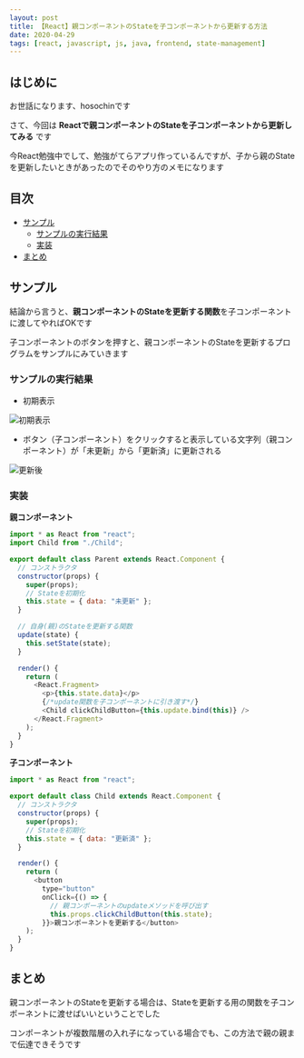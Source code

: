 ```yaml
---
layout: post
title: 【React】親コンポーネントのStateを子コンポーネントから更新する方法
date: 2020-04-29
tags: [react, javascript, js, java, frontend, state-management]
---
```


## はじめに

お世話になります、hosochinです

さて、今回は
**Reactで親コンポーネントのStateを子コンポーネントから更新してみる**
です

今React勉強中でして、勉強がてらアプリ作っているんですが、子から親のStateを更新したいときがあったのでそのやり方のメモになります

## 目次

- [サンプル](#サンプル)
  - [サンプルの実行結果](#サンプルの実行結果)
  - [実装](#実装)
- [まとめ](#まとめ)

## サンプル

結論から言うと、**親コンポーネントのStateを更新する関数**を子コンポーネントに渡してやればOKです

子コンポーネントのボタンを押すと、親コンポーネントのStateを更新するプログラムをサンプルにみていきます

### サンプルの実行結果

- 初期表示

![初期表示](/assets/react-parent-child-initial.png)

- ボタン（子コンポーネント）をクリックすると表示している文字列（親コンポーネント）が「未更新」から「更新済」に更新される

![更新後](/assets/react-parent-child-updated.png)

### 実装

**親コンポーネント**

```javascript
import * as React from "react";
import Child from "./Child";

export default class Parent extends React.Component {
  // コンストラクタ
  constructor(props) {
    super(props);
    // Stateを初期化
    this.state = { data: "未更新" };
  }

  // 自身(親)のStateを更新する関数
  update(state) {
    this.setState(state);
  }

  render() {
    return (
      <React.Fragment>
        <p>{this.state.data}</p>
        {/*update関数を子コンポーネントに引き渡す*/}
        <Child clickChildButton={this.update.bind(this)} />
      </React.Fragment>
    );
  }
}
```

**子コンポーネント**

```javascript
import * as React from "react";

export default class Child extends React.Component {
  // コンストラクタ
  constructor(props) {
    super(props);
    // Stateを初期化
    this.state = { data: "更新済" };
  }

  render() {
    return (
      <button
        type="button"
        onClick={() => {
          // 親コンポーネントのupdateメソッドを呼び出す
          this.props.clickChildButton(this.state);
        }}>親コンポーネントを更新する</button>
    );
  }
}
```

## まとめ

親コンポーネントのStateを更新する場合は、Stateを更新する用の関数を子コンポーネントに渡せばいいということでした

コンポーネントが複数階層の入れ子になっている場合でも、この方法で親の親まで伝達できそうです